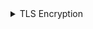 
<details>
         <summary> TLS Encryption</summary>

* SSL Came first time in 1994. They build a specific navigator inside their browsers that other browsers didnt have and encorporated into thier browser. 
* In 1999 Microsoft found they need it but didnt want to use the name SSL from Netscape so they named it TLS but people still saying SSL. After all we have TLSv1.3 and enabled in browsers. 
 * Data Encryption , Key Exchange and Handshake  are three main parts of TLS
 #### Data Encryption
 * Protocols are the ones that encrypt data. 3des(168 bits) means des uses 3 times encryptign data with 3 secret keys. Then AES (128 or 256 bits) came in which is US government standard protocl now and replaces des. Then we add `GCM galwas counter mood` or `CBC cipher block chaining`. Then the sender can add some message then receiver through these two can notify no one tampered with encrypted message along the path. Chacha20 is another way which uses poly1305 to add integrity check like CBC
 * To read AES encrypted message receiver needs a secretkey. The `Symetric Encryption` came from here when both client and server needs same key. ![Encrypted key]()
  #### Key Exchange
 * But we can not pass the secret key through the web because it is not safe. So how end point can have the same key? here is `key exchange` protocle came in. So we need that protocl, there are some solutions like `RSA` which two parties exchange some numbers and then they both have a number that never shared. `Diffie-Hellman DH` is another protocl to exchange public and private key. 
 * `RSA` is another integrity checker for `DH`. One of the modern key exchange protocl is `(Elliptical Curve Diffie-Hellman ECDH)`. 
 This is DH except it add some EC to it. The only difference is ECDH provides an ecryption no one with current machines can reverse engineers them. And signed in with RSA as below is great but not all browsers support it. 
 ![Key Exchange]()
 * In order to get secret key on both sides we have below transactions. When we connected to HTTPS server, server send us a certificate which contains two large prime numbers (p and g). 
 for simplicity here two prime numbers are choosen small
 * Then client choose a private key. Then we use a simple formula which results here is 5. then we send it to server. Then server is using same mathmatic by choosing a private key 6. 
 ![prime numbers]()
 At the end we have two private keys and two encrypted keys at both sides. Everybody on the internet would know about all these numbers except private keys. And magic is here to get our session key we calculate it as below.
 ![129] ()
 So we use this session key to encrypt our data to communicate. 
 
</details>
